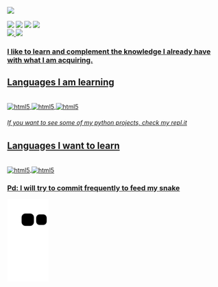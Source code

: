 <p>
<img src="https://readme-typing-svg.herokuapp.com?size=28&color=C9D1D9&width=410&lines=Hello+there!+My+name+is+Julian+Vidal;Welcome+to+my+github!;If+you+have+any+questions%2C+contact+me+">
</p>

<div> 
  <a href="https://t.me/JuliCVidal" target="_blank"><img src="https://img.shields.io/badge/Telegram-2CA5E0?style=for-the-badge&logo=telegram&logoColor=white" target="_blank"></a>
  <a href = "mailto:juli.vidal.019@gmail.com"><img src="https://img.shields.io/badge/Gmail-D14836?style=for-the-badge&logo=gmail&logoColor=white" target="_blank"></a>
  <a href="https://www.linkedin.com/in/julián-vidal-ab9b22236/" target="_blank"><img src="https://img.shields.io/badge/LinkedIn-0077B5?style=for-the-badge&logo=linkedin&logoColor=white" target="_blank"></a> 
  <a href="https://replit.com/@JulianCVidal" target="_blank"><img src="https://img.shields.io/website?label=Replit&style=for-the-badge&url=https://replit.com/@JulianCVidal" target="_blank"></a>  
</div>


<div align="left">
  <a href="https://github.com/Juli-CVidal">
  <img height="150em" src="https://github-readme-stats.vercel.app/api?username=Juli-CVidal&show_icons=true&theme=monokai&include_all_commits=true&count_private=true"/>
  <img height="150em" src="https://github-readme-stats.vercel.app/api/top-langs/?username=Juli-CVidal&layout=compact&langs_count=7&theme=monokai"/>
</div>

### I like to learn and complement the knowledge I already have with what I am acquiring.

## Languages ​​I am learning
<div style="display: inline_block"><br/>
    <img align="center" alt="html5" src="https://img.shields.io/badge/Python-14354C?style=for-the-badge&logo=python&logoColor=white" />
    <img align="center" alt="html5" src="https://img.shields.io/badge/Java-ED8B00?style=for-the-badge&logo=java&logoColor=white" />
    <img align="center" alt="html5" src="https://img.shields.io/badge/HTML-239120?style=for-the-badge&logo=html5&logoColor=white" />
</div>
  
###### If you want to see some of my python projects, check my repl.it

## Languages I want to learn
<div style="display: inline_block"><br/>
    <img align="center" alt="html5" src="https://img.shields.io/badge/JavaScript-323330?style=for-the-badge&logo=javascript&logoColor=F7DF1E" />
    <img align="center" alt="html5" src="https://img.shields.io/badge/CSS-239120?&style=for-the-badge&logo=css3&logoColor=white" />
</div>



### Pd: I will try to commit frequently to feed my snake
![mishmanners snake gif](https://github.com/Juli-CVidal/Juli-CVidal/blob/output/github-contribution-grid-snake.svg)
